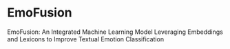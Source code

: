 # EmoFusion
EmoFusion: An Integrated Machine Learning Model Leveraging Embeddings and Lexicons to Improve Textual Emotion Classification
